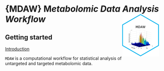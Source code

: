 
# {MDAW} **M***etabolomic ***D***ata ***A***nalysis ***W***orkflow*<a href="https://danymukesha.github.io/MDAW/"><img src="inst/logos/logo.png" align="right" height="139" alt="MDAW website" /></a>

## Getting started

[Introduction](https://danymukesha.github.io/MDAW/articles/Introduction.html)

`MDAW` is a computational workflow for statistical analysis of
untargeted and targeted metabolomic data.

